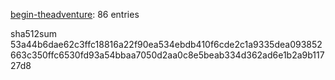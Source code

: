 [begin-theadventure](https://github.com/begin-theadventure): 86 entries

sha512sum 53a44b6dae62c3ffc18816a22f90ea534ebdb410f6cde2c1a9335dea093852663c350ffc6530fd93a54bbaa7050d2aa0c8e5beab334d362ad6e1b2a9b11727d8